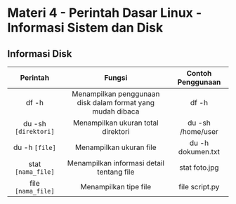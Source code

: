 # Materi 4 - Perintah Dasar Linux - Informasi Sistem dan Disk

## Informasi Disk

| Perintah | Fungsi | Contoh Penggunaan |
|:--:|:--:|:--:|
| df -h | Menampilkan penggunaan disk dalam format yang mudah dibaca | df -h |
| du -sh `[direktori]` | Menampilkan ukuran total direktori | du -sh /home/user |
| du -h `[file]` | Menampilkan ukuran file | du -h dokumen.txt |
| stat `[nama_file]` | Menampilkan informasi detail tentang file | stat foto.jpg |
| file `[nama_file]` | Menampilkan tipe file | file script.py | 
